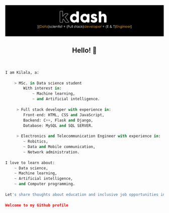 <div align="center">
    <img src ="https://github.com/kdaxh/My-Portfolio/blob/b19398c76697ea24073451cc80559836ee2cb238/kd-v1.png" />
    
    
</div>

<h2 align='center'> Hello! 👋</h2> 

<br>

```python
I am Kilala, a:

    > MSc. in Data science student 
        With interest in: 
            ~ Machine learning, 
            ~ and Artificial intelligence.
          
     > Full stack developer with experience in:
        Front-end: HTML, CSS and JavaScript,
        Backend: C++, Flask and Django,
        Database: MySQL and SQL SERVER.
        
     > Electronics and Telecommunication Engineer with experience in:
        ~ Robitics,
        ~ Data and Mobile communication,
        ~ Network administration.

I love to learn about:
    ~ Data science, 
    ~ Machine learning, 
    ~ Artificial intelligence,
    ~ and Computer programming. 

Let's share thoughts about education and inclusive job opportunities in tech!

Welcome to my Github profile
